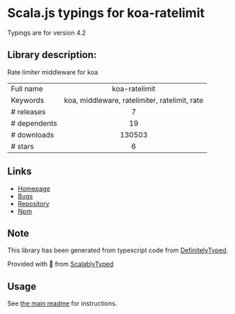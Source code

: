 
# Scala.js typings for koa-ratelimit

Typings are for version 4.2

## Library description:
Rate limiter middleware for koa

|                    |                 |
| ------------------ | :-------------: |
| Full name          | koa-ratelimit |
| Keywords           | koa, middleware, ratelimiter, ratelimit, rate |
| # releases         | 7 |
| # dependents       | 19 |
| # downloads        | 130503 |
| # stars            | 6 |

## Links
- [Homepage](https://github.com/koajs/ratelimit#readme)
- [Bugs](https://github.com/koajs/ratelimit/issues)
- [Repository](https://github.com/koajs/ratelimit)
- [Npm](https://www.npmjs.com/package/koa-ratelimit)
    


## Note
This library has been generated from typescript code from [DefinitelyTyped](https://definitelytyped.org).

Provided with :purple_heart: from [ScalablyTyped](https://github.com/oyvindberg/ScalablyTyped)

## Usage
See [the main readme](../../readme.md) for instructions.


